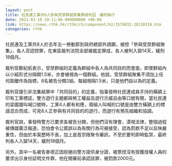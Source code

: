```yaml
---
layout: post
title: 社民連工黨共8人參與受禁群組聚集罪成判囚　緩刑執行
date: 2021-03-10 19:11:06.000000000 +08:00
link: https://news.rthk.hk/rthk/ch/component/k2/1579832-20210310.htm
categories: rthk
---
```


社民連及工黨共8人於去年五一勞動節到政府總部外請願，被控「參與受禁群組聚集」，各人否認控罪，在東區裁判法院全部被裁定罪成，各人被判入獄14天，緩刑18個月。

裁判官鄭紀航表示，受禁群組的定義為群組中各人為共同目的而會面，即使群組內以小組形式分隔開1.5米，亦會被視為一個群組。他說，受禁群組聚集不須加上任何距離作為指標，8名被告分開2組、每組相隔1.5米，只是他們自以為的定義。

裁判官援引非法集結罪中「共同目的」的定義，指事發時社民連成員手持的橫額上印有工黨標誌，雙方遊行主題都與勞工權益及遊行示威自由等口號有關，當社民連的梁國雄叫喊口號時，工黨4人都有和應，兩組人叫喊的口號是由雙方橫額上的標語混合而成，可見8人正參與有共同目的的遊行，而遊行有預先組織和協調。

裁判官說，事發時警方已要求各被告分開，但他們沒有理會，漠視法律，整個過程被傳媒廣泛報道，恐怕會令公眾誤以為有關行為可被接受，認為罰款不足以反映嚴重性，但由於本案歷時不長，加上是首宗限聚令審訊，不至於要判即時監禁，最終判各人入獄14天，緩刑18個月。

另外，其中一名被告麥德正因拒絕向警方提供身分證，被票控沒有按獲授權人員的要求出示身份証明文件罪，他在開審前承認該罪，被罰款2000元。
